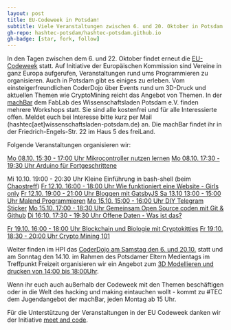 ```yaml
---
layout: post
title: EU-Codeweek in Potsdam!
subtitle: Viele Veranstaltungen zwischen 6. und 20. Oktober in Potsdam
gh-repo: hashtec-potsdam/hashtec-potsdam.github.io
gh-badge: [star, fork, follow]
---
```


In den Tagen zwischen dem 6. und 22. Oktober findet erneut die [EU-Codeweek](https://codeweek.eu/) statt. Auf Initiative der Europäischen Kommission sind Vereine in ganz Europa aufgerufen, Veranstaltungen rund ums Programmieren zu organisieren.
Auch in Potsdam gibt es einiges zu erleben. Vom einsteigerfreundlichen CoderDojo über Events rund um 3D-Druck und aktuellen Themen wie CryptoMining reicht das Angebot von Themen.
In der [machBar](www.machbar-potsdam.de) dem FabLab des Wissenschaftsladen Potsdam e.V. finden mehrere Workshops statt. Sie sind alle kostenfrei und für alle Interessierte offen. Meldet euch bei Interesse bitte kurz per Mail (hashtec[aet]wissenschaftsladen-potsdam.de) an. Die machBar findet ihr in der Friedrich-Engels-Str. 22 im Haus 5 des freiLand.

Folgende Veranstaltungen organisieren wir:

[Mo 08.10. 15:30 - 17:00 Uhr Mikrocontroller nutzen lernen](http://meet-and-code.de/de/de/event-show/1810)
[Mo 08.10. 17:30 - 19:30 Uhr Arduino für Fortgeschrittene](http://meet-and-code.de/de/de/event-show/1820)

Mi 10.10. 19:00 - 20:30 Uhr Kleine Einführung in bash-shell (beim [Chaostreff](https://chaostreff-potsdam.github.io/))
[Fr 12.10. 16:00 - 18:00 Uhr Wie funktioniert eine Website - Girls only](http://meet-and-code.de/de/de/event-show/1836)
[Fr 12.10. 19:00 - 21:00 Uhr Bloggen mit GatsbyJS ](http://meet-and-code.de/de/de/event-show/1843)
[Sa 13.10 13:00 - 15:00 Uhr Malend Programmieren](http://meet-and-code.de/de/de/event-show/1199)
[Mo 15.10. 15:00 - 16:00 Uhr DIY Telegram Sticker](http://meet-and-code.de/de/de/event-show/1792)
[Mo 15.10. 17:00 - 18:30 Uhr Gemeinsam Open Source coden mit Git & Github](http://meet-and-code.de/de/de/event-show/1824)
[Di 16:10. 17:30 - 19:30 Uhr Offene Daten - Was ist das?](http://meet-and-code.de/de/de/event-show/1814)

[Fr 19.10. 16:00 - 18:00 Uhr Blockchain und Biologie mit Cryptokitties](http://meet-and-code.de/de/de/event-show/1830)
[Fr 19:10. 18:30 - 20:00 Uhr Crypto Mining 101](http://meet-and-code.de/de/de/event-show/1833)

Weiter finden im HPI das [CoderDojo am Samstag den 6. und 20.10.](http://meet-and-code.de/de/de/event-show/1692) statt und am Sonntag den 14.10. im Rahmen des Potsdamer Eltern Medientags im Treffpunkt Freizeit organisieren wir ein Angebot zum [3D Modellieren und drucken von 14:00 bis 18:00Uhr](http://meet-and-code.de/de/de/event-show/1200).

Wenn ihr euch auch außerhalb der Codeweek mit den Themen beschäftigen oder in die Welt des hacking und making eintauchen wollt - kommt zu #TEC dem Jugendangebot der machBar, jeden Montag ab 15 Uhr.

Für die Unterstützung der Veranstaltungen in der EU Codeweek danken wir der Initiative [meet and code](http://meet-and-code.de/de/de/).
